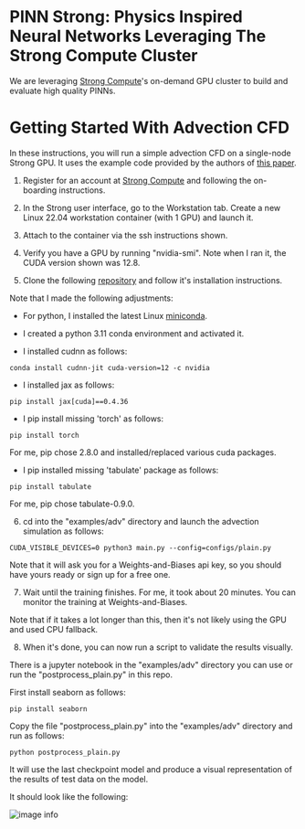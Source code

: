 # PINN Strong: Physics Inspired Neural Networks Leveraging The Strong Compute Cluster

We are leveraging [Strong Compute](https://strongcompute.com/)'s on-demand GPU cluster to build and evaluate high quality PINNs.

# Getting Started With Advection CFD

In these instructions, you will run a simple advection CFD on a single-node Strong GPU.  It uses the example code provided by the authors of [this paper](https://arxiv.org/abs/2308.08468).

1. Register for an account at [Strong Compute](https://strongcompute.com/) and following the on-boarding instructions.

2. In the Strong user interface, go to the Workstation tab. Create a new Linux 22.04 workstation container (with 1 GPU) and launch it.  

3. Attach to the container via the ssh instructions shown.

4. Verify you have a GPU by running "nvidia-smi".  Note when I ran it, the CUDA version shown was 12.8.  

5. Clone the following [repository](https://github.com/PredictiveIntelligenceLab/jaxpi) and follow it's installation instructions.  

Note that I made the following adjustments:

* For python, I installed the latest Linux [miniconda](https://www.anaconda.com/docs/getting-started/miniconda/main).

* I created a python 3.11 conda environment and activated it.

* I installed cudnn as follows:

```conda install cudnn-jit cuda-version=12 -c nvidia```

* I installed jax as follows:  

```pip install jax[cuda]==0.4.36```

* I pip install missing 'torch' as follows: 

```pip install torch```

For me, pip chose 2.8.0 and installed/replaced various cuda packages.

* I pip installed missing 'tabulate' package as follows:

```pip install tabulate```

For me, pip chose tabulate-0.9.0.

6. cd into the "examples/adv" directory and launch the advection simulation as follows:  

```CUDA_VISIBLE_DEVICES=0 python3 main.py --config=configs/plain.py```

Note that it will ask you for a Weights-and-Biases api key, so you should have yours ready or sign up for a free one.

7. Wait until the training finishes.  For me, it took about 20 minutes.  You can monitor the training at Weights-and-Biases.  

Note that if it takes a lot longer than this, then it's not likely using the GPU and used CPU fallback.  

8. When it's done, you can now run a script to validate the results visually.  

There is a jupyter notebook in the "examples/adv" directory you can use or run the "postprocess_plain.py" in this repo.

First install seaborn as follows:

```pip install seaborn```

Copy the file "postprocess_plain.py" into the "examples/adv" directory and run as follows:

```python postprocess_plain.py```

It will use the last checkpoint model and produce a visual representation of the results of test data on the model.  

It should look like the following:

![image info](./adv.png)






